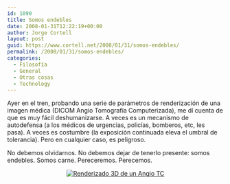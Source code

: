 ```yaml
---
id: 1090
title: Somos endebles
date: 2008-01-31T12:22:19+00:00
author: Jorge Cortell
layout: post
guid: https://www.cortell.net/2008/01/31/somos-endebles/
permalink: /2008/01/31/somos-endebles/
categories:
  - Filosofí­a
  - General
  - Otras cosas
  - Technology
---
```

Ayer en el tren, probando una serie de parámetros de renderización de una imagen médica (DICOM Angio Tomografí­a Computerizada), me dí­ cuenta de que es muy fácil deshumanizarse. A veces es un mecanismo de autodefensa (a los médicos de urgencias, policí­as, bomberos, etc, les pasa). A veces es costumbre (la exposición continuada eleva el umbral de tolerancia). Pero en cualquier caso, es peligroso.

No debemos olvidarnos. No debemos dejar de tenerlo presente: somos endebles. Somos carne. Pereceremos. Perecemos.

<p align="center">
  <a title="en mi cuenta de Flickr" target="_blank" href="https://www.flickr.com/photos/jcortell/2231902903/"><img title="Renderizado 3D de un Angio TC" alt="Renderizado 3D de un Angio TC" src="https://farm3.static.flickr.com/2243/2231902903_e5309d57dd.jpg?v=0" /></a>
</p>